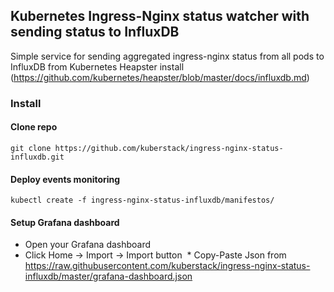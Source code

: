 ## Kubernetes Ingress-Nginx status watcher with sending status to InfluxDB

Simple service for sending aggregated ingress-nginx status from all pods to InfluxDB from
Kubernetes Heapster install (https://github.com/kubernetes/heapster/blob/master/docs/influxdb.md)

### Install

#### Clone repo

    git clone https://github.com/kuberstack/ingress-nginx-status-influxdb.git
  
#### Deploy events monitoring

    kubectl create -f ingress-nginx-status-influxdb/manifestos/
    
#### Setup Grafana dashboard

  * Open your Grafana dashboard
  * Click Home -> Import -> Import button
  * Copy-Paste Json from https://raw.githubusercontent.com/kuberstack/ingress-nginx-status-influxdb/master/grafana-dashboard.json
